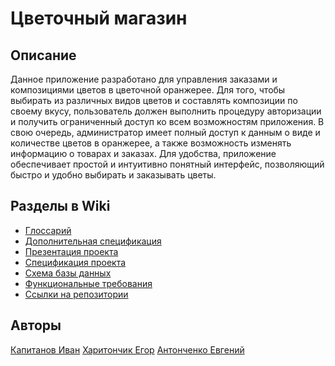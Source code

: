 # Цветочный магазин

## Описание

Данное приложение разработано для управления заказами и композициями цветов в цветочной оранжерее. Для того, чтобы выбирать из различных видов цветов и составлять композиции по своему вкусу, пользователь должен выполнить процедуру авторизации и получить ограниченный доступ ко всем возможностям приложения. В свою очередь, администратор имеет полный доступ к данным о виде и количестве цветов в оранжерее, а также возможность изменять информацию о товарах и заказах. Для удобства, приложение обеспечивает простой и интуитивно понятный интерфейс, позволяющий быстро и удобно выбирать и заказывать цветы.

## Разделы в Wiki

* [Глоссарий](glossary.md)
* [Дополнительная спецификация](additional_spec.md)
* [Презентация проекта](presentation.md)
* [Спецификация проекта](project_spec.md)
* [Схема базы данных](database.md)
* [Функциональные требования](func_requirements.md)
* [Ссылки на репозитории](additional_pages.md)

## Авторы

[Капитанов Иван](https://github.com/Vantwozz)
[Харитончик Егор]((https://github.com/lJegerl))
[Антонченко Евгений](https://github.com/marbjorn)
